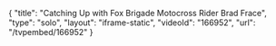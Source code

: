 {
    "title": "Catching Up with Fox Brigade Motocross Rider Brad Frace",
    "type": "solo",
    "layout": "iframe-static",
    "videoId": "166952",
    "url": "\/tvpembed\/166952"
}